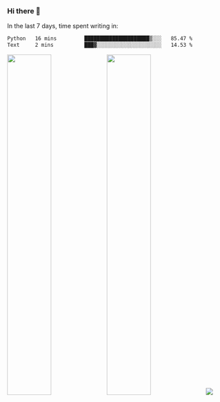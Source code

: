 ### Hi there 👋

In the last 7 days, time spent writing in:

<!--START_SECTION:waka-->

```txt
Python   16 mins         █████████████████████▒░░░   85.47 %
Text     2 mins          ███▓░░░░░░░░░░░░░░░░░░░░░   14.53 %
```

<!--END_SECTION:waka-->

<img src="https://wakatime.com/share/@jimtje/5d0c92de-08f8-4a72-8f2f-6a9693d1e318.svg" width=45% height=45%> <img src="https://wakatime.com/share/@jimtje/501498ae-bda5-4da7-a89d-b40bcdd5556d.svg" width=45% height=45%>
![](https://hit.yhype.me/github/profile?user_id=43537315)
